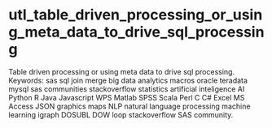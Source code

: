 # utl_table_driven_processing_or_using_meta_data_to_drive_sql_processing
Table driven processing or using meta data to drive sql processing.  Keywords: sas sql join merge big data analytics macros oracle teradata mysql sas communities stackoverflow statistics artificial inteligence AI Python R Java Javascript WPS Matlab SPSS Scala Perl C C# Excel MS Access JSON graphics maps NLP natural language processing machine learning igraph DOSUBL DOW loop stackoverflow SAS community.

